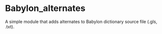 # Babylon_alternates
A simple module that adds alternates to Babylon dictionary source file (.gls, .txt).

